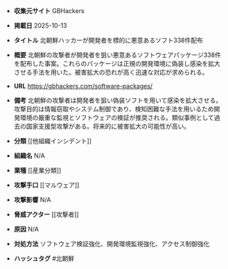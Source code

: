 - **収集元サイト**
GBHackers

- **掲載日**
2025-10-13

- **タイトル**
北朝鮮ハッカーが開発者を標的に悪意あるソフト338件配布

- **概要**
北朝鮮の攻撃者が開発者を狙い悪意あるソフトウェアパッケージ338件を配布した事案。これらのパッケージは正規の開発環境に偽装し感染を拡大させる手法を用いた。被害拡大の恐れが高く迅速な対応が求められる。

- **URL**
https://gbhackers.com/software-packages/

- **備考**
北朝鮮の攻撃者は開発者を狙い偽装ソフトを用いて感染を拡大させる。攻撃目的は情報窃取やシステム制御であり、検知困難な手法を用いるため開発環境の厳重な監視とソフトウェアの検証が推奨される。類似事例として過去の国家支援型攻撃がある。将来的に被害拡大の可能性が高い。

- **分類**
[[他組織インシデント]]

- **組織名**
N/A

- **業種**
[[産業分類]]

- **攻撃手口**
[[マルウェア]]

- **攻撃影響**
N/A

- **脅威アクター**
[[攻撃者]]

- **原因**
N/A

- **対処方法**
ソフトウェア検証強化、開発環境監視強化、アクセス制御強化

- **ハッシュタグ**
#北朝鮮
